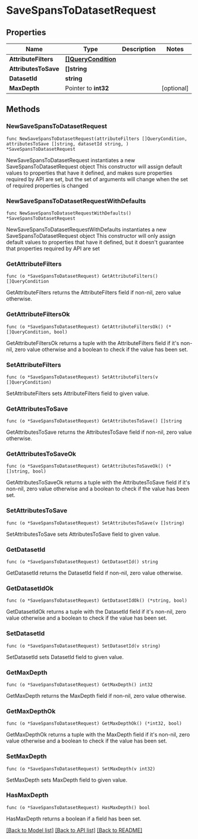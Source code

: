 # SaveSpansToDatasetRequest

## Properties

Name | Type | Description | Notes
------------ | ------------- | ------------- | -------------
**AttributeFilters** | [**[]QueryCondition**](QueryCondition.md) |  | 
**AttributesToSave** | **[]string** |  | 
**DatasetId** | **string** |  | 
**MaxDepth** | Pointer to **int32** |  | [optional] 

## Methods

### NewSaveSpansToDatasetRequest

`func NewSaveSpansToDatasetRequest(attributeFilters []QueryCondition, attributesToSave []string, datasetId string, ) *SaveSpansToDatasetRequest`

NewSaveSpansToDatasetRequest instantiates a new SaveSpansToDatasetRequest object
This constructor will assign default values to properties that have it defined,
and makes sure properties required by API are set, but the set of arguments
will change when the set of required properties is changed

### NewSaveSpansToDatasetRequestWithDefaults

`func NewSaveSpansToDatasetRequestWithDefaults() *SaveSpansToDatasetRequest`

NewSaveSpansToDatasetRequestWithDefaults instantiates a new SaveSpansToDatasetRequest object
This constructor will only assign default values to properties that have it defined,
but it doesn't guarantee that properties required by API are set

### GetAttributeFilters

`func (o *SaveSpansToDatasetRequest) GetAttributeFilters() []QueryCondition`

GetAttributeFilters returns the AttributeFilters field if non-nil, zero value otherwise.

### GetAttributeFiltersOk

`func (o *SaveSpansToDatasetRequest) GetAttributeFiltersOk() (*[]QueryCondition, bool)`

GetAttributeFiltersOk returns a tuple with the AttributeFilters field if it's non-nil, zero value otherwise
and a boolean to check if the value has been set.

### SetAttributeFilters

`func (o *SaveSpansToDatasetRequest) SetAttributeFilters(v []QueryCondition)`

SetAttributeFilters sets AttributeFilters field to given value.


### GetAttributesToSave

`func (o *SaveSpansToDatasetRequest) GetAttributesToSave() []string`

GetAttributesToSave returns the AttributesToSave field if non-nil, zero value otherwise.

### GetAttributesToSaveOk

`func (o *SaveSpansToDatasetRequest) GetAttributesToSaveOk() (*[]string, bool)`

GetAttributesToSaveOk returns a tuple with the AttributesToSave field if it's non-nil, zero value otherwise
and a boolean to check if the value has been set.

### SetAttributesToSave

`func (o *SaveSpansToDatasetRequest) SetAttributesToSave(v []string)`

SetAttributesToSave sets AttributesToSave field to given value.


### GetDatasetId

`func (o *SaveSpansToDatasetRequest) GetDatasetId() string`

GetDatasetId returns the DatasetId field if non-nil, zero value otherwise.

### GetDatasetIdOk

`func (o *SaveSpansToDatasetRequest) GetDatasetIdOk() (*string, bool)`

GetDatasetIdOk returns a tuple with the DatasetId field if it's non-nil, zero value otherwise
and a boolean to check if the value has been set.

### SetDatasetId

`func (o *SaveSpansToDatasetRequest) SetDatasetId(v string)`

SetDatasetId sets DatasetId field to given value.


### GetMaxDepth

`func (o *SaveSpansToDatasetRequest) GetMaxDepth() int32`

GetMaxDepth returns the MaxDepth field if non-nil, zero value otherwise.

### GetMaxDepthOk

`func (o *SaveSpansToDatasetRequest) GetMaxDepthOk() (*int32, bool)`

GetMaxDepthOk returns a tuple with the MaxDepth field if it's non-nil, zero value otherwise
and a boolean to check if the value has been set.

### SetMaxDepth

`func (o *SaveSpansToDatasetRequest) SetMaxDepth(v int32)`

SetMaxDepth sets MaxDepth field to given value.

### HasMaxDepth

`func (o *SaveSpansToDatasetRequest) HasMaxDepth() bool`

HasMaxDepth returns a boolean if a field has been set.


[[Back to Model list]](../README.md#documentation-for-models) [[Back to API list]](../README.md#documentation-for-api-endpoints) [[Back to README]](../README.md)


